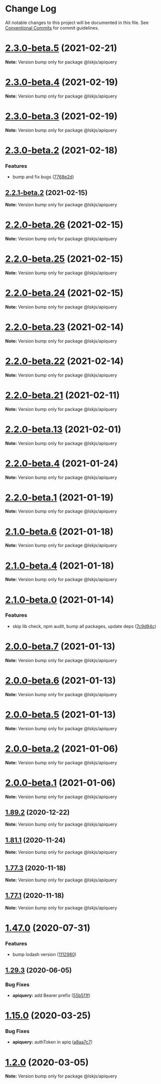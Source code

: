 # Change Log

All notable changes to this project will be documented in this file.
See [Conventional Commits](https://conventionalcommits.org) for commit guidelines.

# [2.3.0-beta.5](https://github.com/lskjs/ux/tree/master/packages/apiquery/compare/v2.3.0-beta.4...v2.3.0-beta.5) (2021-02-21)

**Note:** Version bump only for package @lskjs/apiquery





# [2.3.0-beta.4](https://github.com/lskjs/ux/tree/master/packages/apiquery/compare/v2.3.0-beta.3...v2.3.0-beta.4) (2021-02-19)

**Note:** Version bump only for package @lskjs/apiquery





# [2.3.0-beta.3](https://github.com/lskjs/ux/tree/master/packages/apiquery/compare/v2.3.0-beta.2...v2.3.0-beta.3) (2021-02-19)

**Note:** Version bump only for package @lskjs/apiquery





# [2.3.0-beta.2](https://github.com/lskjs/ux/tree/master/packages/apiquery/compare/v2.3.0-beta.0...v2.3.0-beta.2) (2021-02-18)


### Features

* bump and fix bugs ([7768e2d](https://github.com/lskjs/ux/tree/master/packages/apiquery/commit/7768e2db33544b9fe998cd1b55aa2c6e9679206d))





## [2.2.1-beta.2](https://github.com/lskjs/ux/tree/master/packages/apiquery/compare/v2.2.0-beta.26...v2.2.1-beta.2) (2021-02-15)

**Note:** Version bump only for package @lskjs/apiquery





# [2.2.0-beta.26](https://github.com/lskjs/ux/tree/master/packages/apiquery/compare/v2.2.0-beta.25...v2.2.0-beta.26) (2021-02-15)

**Note:** Version bump only for package @lskjs/apiquery





# [2.2.0-beta.25](https://github.com/lskjs/ux/tree/master/packages/apiquery/compare/v2.2.0-beta.24...v2.2.0-beta.25) (2021-02-15)

**Note:** Version bump only for package @lskjs/apiquery





# [2.2.0-beta.24](https://github.com/lskjs/ux/tree/master/packages/apiquery/compare/v2.2.0-beta.23...v2.2.0-beta.24) (2021-02-15)

**Note:** Version bump only for package @lskjs/apiquery





# [2.2.0-beta.23](https://github.com/lskjs/ux/tree/master/packages/apiquery/compare/v2.2.0-beta.22...v2.2.0-beta.23) (2021-02-14)

**Note:** Version bump only for package @lskjs/apiquery





# [2.2.0-beta.22](https://github.com/lskjs/ux/tree/master/packages/apiquery/compare/v2.2.0-beta.21...v2.2.0-beta.22) (2021-02-14)

**Note:** Version bump only for package @lskjs/apiquery





# [2.2.0-beta.21](https://github.com/lskjs/ux/tree/master/packages/apiquery/compare/v2.2.0-beta.20...v2.2.0-beta.21) (2021-02-11)

**Note:** Version bump only for package @lskjs/apiquery





# [2.2.0-beta.13](https://github.com/lskjs/ux/tree/master/packages/apiquery/compare/v2.2.0-beta.12...v2.2.0-beta.13) (2021-02-01)

**Note:** Version bump only for package @lskjs/apiquery





# [2.2.0-beta.4](https://github.com/lskjs/ux/tree/master/packages/apiquery/compare/v2.2.0-beta.3...v2.2.0-beta.4) (2021-01-24)

**Note:** Version bump only for package @lskjs/apiquery





# [2.2.0-beta.1](https://github.com/lskjs/ux/tree/master/packages/apiquery/compare/v2.1.0-beta.6...v2.2.0-beta.1) (2021-01-19)

**Note:** Version bump only for package @lskjs/apiquery





# [2.1.0-beta.6](https://github.com/lskjs/ux/tree/master/packages/apiquery/compare/v2.1.0-beta.5...v2.1.0-beta.6) (2021-01-18)

**Note:** Version bump only for package @lskjs/apiquery





# [2.1.0-beta.4](https://github.com/lskjs/ux/tree/master/packages/apiquery/compare/v2.1.0-beta.2...v2.1.0-beta.4) (2021-01-18)

**Note:** Version bump only for package @lskjs/apiquery





# [2.1.0-beta.0](https://github.com/lskjs/ux/tree/master/packages/apiquery/compare/v2.0.0-beta.7...v2.1.0-beta.0) (2021-01-14)


### Features

* skip lib check, npm audit, bump all packages, update deps ([7c9d94c](https://github.com/lskjs/ux/tree/master/packages/apiquery/commit/7c9d94c165db5bfa922b462ec6b122bca85dd7a6))





# [2.0.0-beta.7](https://github.com/lskjs/ux/tree/master/packages/apiquery/compare/v2.0.0-beta.6...v2.0.0-beta.7) (2021-01-13)

**Note:** Version bump only for package @lskjs/apiquery





# [2.0.0-beta.6](https://github.com/lskjs/ux/tree/master/packages/apiquery/compare/v2.0.0-beta.5...v2.0.0-beta.6) (2021-01-13)

**Note:** Version bump only for package @lskjs/apiquery





# [2.0.0-beta.5](https://github.com/lskjs/ux/tree/master/packages/apiquery/compare/v2.0.0-beta.4...v2.0.0-beta.5) (2021-01-13)

**Note:** Version bump only for package @lskjs/apiquery





# [2.0.0-beta.2](https://github.com/lskjs/ux/tree/master/packages/apiquery/compare/v2.0.0-beta.1...v2.0.0-beta.2) (2021-01-06)

**Note:** Version bump only for package @lskjs/apiquery





# [2.0.0-beta.1](https://github.com/lskjs/ux/tree/master/packages/apiquery/compare/v1.98.0...v2.0.0-beta.1) (2021-01-06)

**Note:** Version bump only for package @lskjs/apiquery





## [1.89.2](https://github.com/lskjs/ux/tree/master/packages/apiquery/compare/v1.89.1...v1.89.2) (2020-12-22)

**Note:** Version bump only for package @lskjs/apiquery





## [1.81.1](https://github.com/lskjs/ux/tree/master/packages/apiquery/compare/v1.81.0...v1.81.1) (2020-11-24)

**Note:** Version bump only for package @lskjs/apiquery





## [1.77.3](https://github.com/lskjs/ux/tree/master/packages/apiquery/compare/v1.77.2...v1.77.3) (2020-11-18)

**Note:** Version bump only for package @lskjs/apiquery





## [1.77.1](https://github.com/lskjs/ux/tree/master/packages/apiquery/compare/v1.77.0...v1.77.1) (2020-11-18)

**Note:** Version bump only for package @lskjs/apiquery





# [1.47.0](https://github.com/lskjs/ux/tree/master/packages/apiquery/compare/v1.46.0...v1.47.0) (2020-07-31)


### Features

* bump lodash version ([1112980](https://github.com/lskjs/ux/tree/master/packages/apiquery/commit/1112980c289c4dfc2d921e20032c73f4231957d7))





## [1.29.3](https://github.com/lskjs/ux/tree/master/packages/apiquery/compare/v1.29.2...v1.29.3) (2020-06-05)


### Bug Fixes

* **apiquery:** add Bearer prefix ([55b511f](https://github.com/lskjs/ux/tree/master/packages/apiquery/commit/55b511f9104434e8125a20a172a6c42dee0bf71a))





# [1.15.0](https://github.com/lskjs/ux/tree/master/packages/apiquery/compare/v1.14.3...v1.15.0) (2020-03-25)


### Bug Fixes

* **apiquery:** authToken in apiq ([a8aa7c7](https://github.com/lskjs/ux/tree/master/packages/apiquery/commit/a8aa7c73a172904cb677d66e15372b98859419b0))





# [1.2.0](https://github.com/lskjs/ux/tree/master/packages/apiquery/compare/v1.1.1...v1.2.0) (2020-03-05)

**Note:** Version bump only for package @lskjs/apiquery
